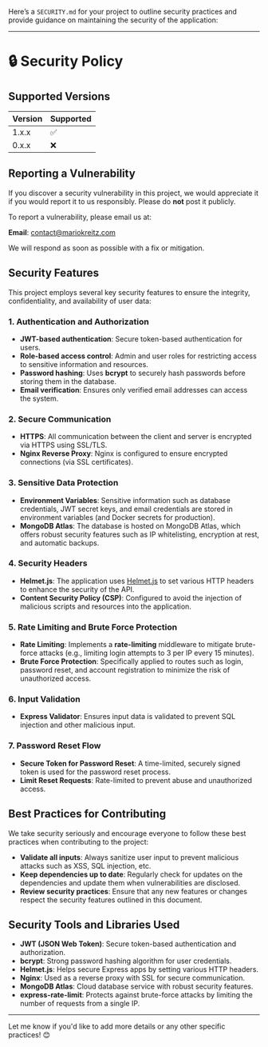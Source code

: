 Here’s a `SECURITY.md` for your project to outline security practices and provide guidance on maintaining the security of the application:

---

# 🔒 Security Policy

## Supported Versions

| Version | Supported          |
| ------- | ------------------ |
| 1.x.x   | :white_check_mark:  |
| 0.x.x   | :x:                |

## Reporting a Vulnerability

If you discover a security vulnerability in this project, we would appreciate it if you would report it to us responsibly. Please do **not** post it publicly.

To report a vulnerability, please email us at:

**Email**: [contact@mariokreitz.com](mailto:contact@mariokreitz.com)

We will respond as soon as possible with a fix or mitigation.

## Security Features

This project employs several key security features to ensure the integrity, confidentiality, and availability of user data:

### 1. Authentication and Authorization

- **JWT-based authentication**: Secure token-based authentication for users.
- **Role-based access control**: Admin and user roles for restricting access to sensitive information and resources.
- **Password hashing**: Uses **bcrypt** to securely hash passwords before storing them in the database.
- **Email verification**: Ensures only verified email addresses can access the system.
  
### 2. Secure Communication

- **HTTPS**: All communication between the client and server is encrypted via HTTPS using SSL/TLS.
- **Nginx Reverse Proxy**: Nginx is configured to ensure encrypted connections (via SSL certificates).

### 3. Sensitive Data Protection

- **Environment Variables**: Sensitive information such as database credentials, JWT secret keys, and email credentials are stored in environment variables (and Docker secrets for production).
- **MongoDB Atlas**: The database is hosted on MongoDB Atlas, which offers robust security features such as IP whitelisting, encryption at rest, and automatic backups.
  
### 4. Security Headers

- **Helmet.js**: The application uses [Helmet.js](https://helmetjs.github.io/) to set various HTTP headers to enhance the security of the API.
- **Content Security Policy (CSP)**: Configured to avoid the injection of malicious scripts and resources into the application.

### 5. Rate Limiting and Brute Force Protection

- **Rate Limiting**: Implements a **rate-limiting** middleware to mitigate brute-force attacks (e.g., limiting login attempts to 3 per IP every 15 minutes).
- **Brute Force Protection**: Specifically applied to routes such as login, password reset, and account registration to minimize the risk of unauthorized access.

### 6. Input Validation

- **Express Validator**: Ensures input data is validated to prevent SQL injection and other malicious input.
  
### 7. Password Reset Flow

- **Secure Token for Password Reset**: A time-limited, securely signed token is used for the password reset process.
- **Limit Reset Requests**: Rate-limited to prevent abuse and unauthorized access.

## Best Practices for Contributing

We take security seriously and encourage everyone to follow these best practices when contributing to the project:

- **Validate all inputs**: Always sanitize user input to prevent malicious attacks such as XSS, SQL injection, etc.
- **Keep dependencies up to date**: Regularly check for updates on the dependencies and update them when vulnerabilities are disclosed.
- **Review security practices**: Ensure that any new features or changes respect the security features outlined in this document.

## Security Tools and Libraries Used

- **JWT (JSON Web Token)**: Secure token-based authentication and authorization.
- **bcrypt**: Strong password hashing algorithm for user credentials.
- **Helmet.js**: Helps secure Express apps by setting various HTTP headers.
- **Nginx**: Used as a reverse proxy with SSL for secure communication.
- **MongoDB Atlas**: Cloud database service with robust security features.
- **express-rate-limit**: Protects against brute-force attacks by limiting the number of requests from a single IP.

---

Let me know if you'd like to add more details or any other specific practices! 😊

